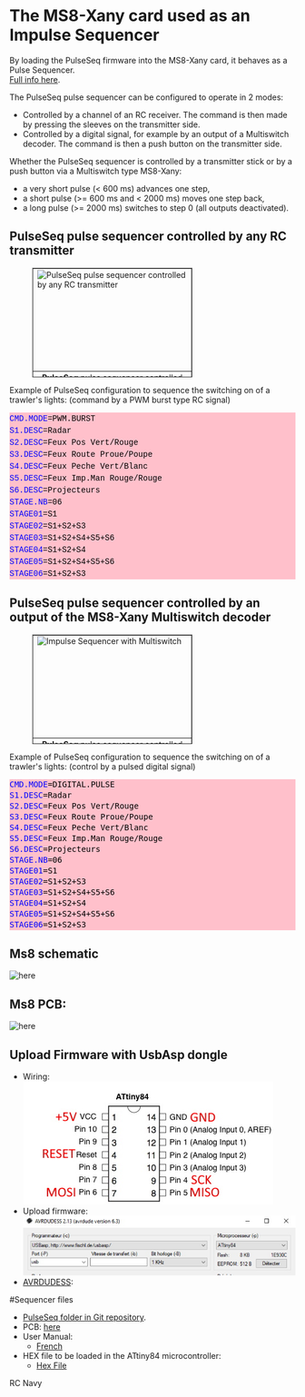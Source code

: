 # The MS8-Xany card used as an Impulse Sequencer
By loading the PulseSeq firmware into the MS8-Xany card, it behaves as a Pulse Sequencer.  
[Full info here](http://p.loussouarn.free.fr/projet/radio/radio.html#PulseSeq).  

The PulseSeq pulse sequencer can be configured to operate in 2 modes:  
  * Controlled by a channel of an RC receiver. The command is then made by pressing the sleeves on the transmitter side.  
  * Controlled by a digital signal, for example by an output of a Multiswitch decoder. The command is then a push button on the transmitter side.  

Whether the PulseSeq sequencer is controlled by a transmitter stick or by a push button via a Multiswitch type MS8-Xany:  
  * a very short pulse (< 600 ms) advances one step,  
  * a short pulse (>= 600 ms and < 2000 ms) moves one step back,  
  * a long pulse (>= 2000 ms) switches to step 0 (all outputs deactivated).  

## PulseSeq pulse sequencer controlled by any RC transmitter
<div style="margin-left: 40px;">
  <table style="text-align: left; width: 282px; height: 193px;" cellspacing="2" cellpadding="2" border="1">
	<tbody>
	  <tr>
		<td style="vertical-align: top; height: 175px;"><img src="http://p.loussouarn.free.fr/projet/radio/photos/PulseSeqRegular.png" style="width: 547px; height: 198px;" alt="PulseSeq pulse sequencer controlled by any RC transmitter" title="PulseSeq pulse sequencer controlled by any RC transmitter"></td>
	  </tr>
	  <tr>
		<td style="vertical-align: top; height: 12px; text-align: center;"><b>PulseSeq </b>
		  pulse sequencer controlled by the stick
		  from a RC transmitter<br>
		  <span style="font-weight: bold; font-style: italic;"></span></td>
	  </tr>
	</tbody>
  </table>
</div>  


Example of PulseSeq configuration to sequence the switching on of a trawler's lights: (command by a PWM burst type RC signal)  
<div style="color: black; background-color: pink; font-weight: normal; font-size: 14px; line-height: 19px; white-space: pre;"><div><span style="font-family: Courier New,Courier,monospace;"><span style="color: #0000ff;">CMD.MODE</span><span style="color: #000000;">=PWM.BURST</span></span></div><div><span style="font-family: Courier New,Courier,monospace;"><span style="color: #0000ff;">S1.DESC</span><span style="color: #000000;">=Radar</span></span></div><div style="width: 1303px;"><span style="font-family: Courier New,Courier,monospace;"><span style="color: #0000ff;">S2.DESC</span><span style="color: #000000;">=Feux Pos Vert/Rouge</span></span></div><div><span style="font-family: Courier New,Courier,monospace;"><span style="color: #0000ff;">S3.DESC</span><span style="color: #000000;">=Feux Route Proue/Poupe</span></span></div><div><span style="font-family: Courier New,Courier,monospace;"><span style="color: #0000ff;">S4.DESC</span><span style="color: #000000;">=Feux Peche Vert/Blanc</span></span></div><div><span style="font-family: Courier New,Courier,monospace;"><span style="color: #0000ff;">S5.DESC</span><span style="color: #000000;">=Feux Imp.Man Rouge/Rouge</span></span></div><div><span style="font-family: Courier New,Courier,monospace;"><span style="color: #0000ff;">S6.DESC</span><span style="color: #000000;">=Projecteurs</span></span></div><div><span style="font-family: Courier New,Courier,monospace;"><span style="color: #0000ff;">STAGE.NB</span><span style="color: #000000;">=06</span></span></div><div><span style="font-family: Courier New,Courier,monospace;"><span style="color: #0000ff;">STAGE01</span><span style="color: #000000;">=S1</span></span></div><div><span style="font-family: Courier New,Courier,monospace;"><span style="color: #0000ff;">STAGE02</span><span style="color: #000000;">=S1+S2+S3</span></span></div><div><span style="font-family: Courier New,Courier,monospace;"><span style="color: #0000ff;">STAGE03</span><span style="color: #000000;">=S1+S2+S4+S5+S6</span></span></div><div><span style="font-family: Courier New,Courier,monospace;"><span style="color: #0000ff;">STAGE04</span><span style="color: #000000;">=S1+S2+S4</span></span></div><div><span style="font-family: Courier New,Courier,monospace;"><span style="color: #0000ff;">STAGE05</span><span style="color: #000000;">=S1+S2+S4+S5+S6</span></span></div><div><span style="font-family: Courier New,Courier,monospace;"><span style="color: #0000ff;">STAGE06</span><span style="color: #000000;">=S1+S2+S3</span></span></div></div>  

## PulseSeq pulse sequencer controlled by an output of the MS8-Xany Multiswitch decoder
<div style="margin-left: 40px;">
  <table style="text-align: left; width: 282px; height: 193px;" cellspacing="2" cellpadding="2" border="1">
	<tbody>
	  <tr>
		<td style="vertical-align: top; height: 175px;"><img src="http://p.loussouarn.free.fr/projet/radio/photos/PulseSeqMultiswitch.png" style="width: 550px; height: 253px;" alt="Impulse Sequencer with Multiswitch" title="Impulse Sequencer with Multiswitch"></td>
	  </tr>
	  <tr>
		<td style="vertical-align: top; height: 12px; text-align: center;"><b>PulseSeq </b>
		  pulse sequencer controlled by an Multiswitch
		  output <i><b>MS8-Xany</b></i>.<span style="font-weight: bold; font-style: italic;"></span></td>
	  </tr>
	</tbody>
  </table>
</div>  

Example of PulseSeq configuration to sequence the switching on of a trawler's lights: (control by a pulsed digital signal)  
<div style="color: #000000;background-color: pink;font-family: 'Droid Sans Mono', 'monospace', monospace, 'Droid Sans Fallback';font-weight: normal;font-size: 14px;line-height: 19px;white-space: pre;"><div><span style="color: #0000ff;">CMD.MODE</span><span style="color: #000000;">=DIGITAL.PULSE</span></div><div><span style="color: #0000ff;">S1.DESC</span><span style="color: #000000;">=Radar</span></div><div><span style="color: #0000ff;">S2.DESC</span><span style="color: #000000;">=Feux Pos Vert/Rouge</span></div><div><span style="color: #0000ff;">S3.DESC</span><span style="color: #000000;">=Feux Route Proue/Poupe</span></div><div><span style="color: #0000ff;">S4.DESC</span><span style="color: #000000;">=Feux Peche Vert/Blanc</span></div><div><span style="color: #0000ff;">S5.DESC</span><span style="color: #000000;">=Feux Imp.Man Rouge/Rouge</span></div><div><span style="color: #0000ff;">S6.DESC</span><span style="color: #000000;">=Projecteurs</span></div><div><span style="color: #0000ff;">STAGE.NB</span><span style="color: #000000;">=06</span></div><div><span style="color: #0000ff;">STAGE01</span><span style="color: #000000;">=S1</span></div><div><span style="color: #0000ff;">STAGE02</span><span style="color: #000000;">=S1+S2+S3</span></div><div><span style="color: #0000ff;">STAGE03</span><span style="color: #000000;">=S1+S2+S4+S5+S6</span></div><div><span style="color: #0000ff;">STAGE04</span><span style="color: #000000;">=S1+S2+S4</span></div><div><span style="color: #0000ff;">STAGE05</span><span style="color: #000000;">=S1+S2+S4+S5+S6</span></div><div><span style="color: #0000ff;">STAGE06</span><span style="color: #000000;">=S1+S2+S3</span></div></div>


## Ms8 schematic
![here](https://github.com/Ingwie/OpenAVRc_Hw/blob/V3/MultiSwitch_Sw8/D%C3%A9codeur%20MS8_X-Any.jpg)

## Ms8 PCB:
![here](https://github.com/Ingwie/OpenAVRc_Hw/blob/V3/MultiSwitch_Sw8/D%C3%A9codeur%20MS8_X-Any_3D.jpg)

## Upload Firmware with UsbAsp dongle
  - Wiring:  
  ![here](https://github.com/Ingwie/OpenAVRc_Hw/blob/V3/MultiSwitch_Sw8/Attiny84.jpg)
  - Upload firmware:  
  ![here](https://github.com/Ingwie/OpenAVRc_Hw/blob/V3/MultiSwitch_Sw8/Avrdudess_Attiny84.jpg)
  - [AVRDUDESS](https://blog.zakkemble.net/avrdudess-a-gui-for-avrdude/):
  
#Sequencer files
* [PulseSeq folder in Git repository](https://github.com/Ingwie/OpenAVRc_Hw/tree/V3/PulseSeq).
* PCB: [here](https://github.com/Ingwie/OpenAVRc_Hw/blob/V3/MultiSwitch_Sw8/MultiSwitch_Sw8-KICAD.zip)
* User Manual:  
  - [French](https://github.com/Ingwie/OpenAVRc_Hw/blob/V3/PulseSeq/PulseSeq_Manuel_Utilisateur.pdf)
* HEX file to be loaded in the ATtiny84 microcontroller:  
  - [Hex File](https://github.com/Ingwie/OpenAVRc_Hw/tree/V3/PulseSeq/PulseSeq_V0_1._HEX)  

RC Navy 